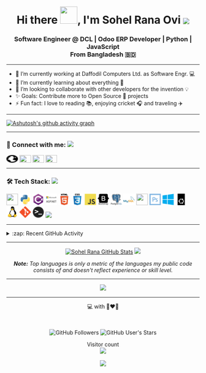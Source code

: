 <h1 align="center">
  Hi there <a href="#"><img src="https://raw.githubusercontent.com/Md-Sohel-Rana-Ovi/Md-Sohel-Rana-Ovi/main/.github/images/hand_wave.gif" width="45px" height="45px"/></a>, I'm Sohel Rana Ovi
  <img align="center" src="https://readme-typing-svg.herokuapp.com?font=Satisfy&color=%2338C2FF&size=35&center=true&vCenter=true&height=60&width=600&lines=Full+Stack+Developer;Odoo+Developer;Python+Developer;Entrepreneur"></img>
</h1>

<h3 align="center"> Software Engineer @ DCL | Odoo ERP Developer | Python | JavaScript  <br/>From Bangladesh 🇧🇩</h3>


---



- 🔭 I’m currently working at Daffodil Computers Ltd. as Software Engr. 💻
- 🌱 I’m currently learning about everything 💫
- 👯 I’m looking to collaborate with other developers for the invention 💡
- ✨ Goals: Contribute more to Open Source 🎯 projects
- ⚡ Fun fact: I love to reading 📚, enjoying cricket 🎧 and traveling ✈️

---

<!--[![Github Activity graph](https://activity-graph.herokuapp.com/graph?username=JeshadKhan&theme=react-dark&hide_border=true&custom_title=Activity%20Graph)](https://github.com/JeshadKhan/readme-components-github)-->
[![Ashutosh's github activity graph](https://github-readme-activity-graph.vercel.app/graph?username=Md-Sohel-Rana-Ovi&bg_color=20232a&color=ffffff&line=57bcda&point=109be0&area=true&hide_border=true)](https://github.com/ashutosh00710/github-readme-activity-graph)

---

### 🔌 Connect with me: <a href="#"><img src="https://raw.githubusercontent.com/Md-Sohel-Rana-Ovi/Md-Sohel-Rana-Ovi/main/.github/images/handshake.gif" height="30px"></a>
<p>
  <a style="text-decoration: none;" href="https://github.com/Md-Sohel-Rana-Ovi" target="blank" title="Personal Portfolio">
    <img align="center" src="https://raw.githubusercontent.com/iconic/open-iconic/master/svg/globe.svg" height="20" width="30" />
  </a>
  <a style="text-decoration: none;" href="https://www.linkedin.com/in/md-sohel-rana-181680222/" target="blank" title="LinkedIn">
    <img align="center" src="https://cdn.jsdelivr.net/npm/simple-icons@3.0.1/icons/linkedin.svg" height="20" width="30" />
  </a>
  <a style="text-decoration: none;" href="https://github.com/Md-Sohel-Rana-Ovi" target="blank" title="GutHub">
    <img align="center" src="https://cdn.jsdelivr.net/npm/simple-icons@3.0.1/icons/github.svg" height="20" width="30" />
  </a>
  <a style="text-decoration: none;" href="https://facebook.com/Sohelrana" target="blank" title="Facebook">
    <img align="center" src="https://cdn.jsdelivr.net/npm/simple-icons@3.0.1/icons/facebook.svg" height="20" width="30" />
  </a>

</p>

---

### 🛠️ Tech Stack: <a href="#"><img src="https://media2.giphy.com/media/QssGEmpkyEOhBCb7e1/giphy.gif?cid=ecf05e47a0n3gi1bfqntqmob8g9aid1oyj2wr3ds3mg700bl&rid=giphy.gif" height="30px"></a>
<p>
  <img width="30" height="30" src="https://code.visualstudio.com/favicon.ico"/>
  <img width="30" height="30" src="https://raw.githubusercontent.com/devicons/devicon/master/icons/python/python-original.svg"/>
  <img width="30" height="30" src="https://raw.githubusercontent.com/devicons/devicon/master/icons/csharp/csharp-original.svg"/>
  <img width="30" height="30" src="https://raw.githubusercontent.com/github/explore/80688e429a7d4ef2fca1e82350fe8e3517d3494d/topics/aspnet/aspnet.png"/>
  <img width="30" height="30" src="https://raw.githubusercontent.com/devicons/devicon/master/icons/html5/html5-original-wordmark.svg"/>
  <img width="30" height="30" src="https://raw.githubusercontent.com/devicons/devicon/master/icons/css3/css3-original-wordmark.svg"/>
  <img width="30" height="30" src="https://raw.githubusercontent.com/devicons/devicon/master/icons/javascript/javascript-original.svg"/>
  <img width="30" height="30" src="https://raw.githubusercontent.com/devicons/devicon/master/icons/bootstrap/bootstrap-plain-wordmark.svg"/>
  <img width="30" height="30" src="https://raw.githubusercontent.com/devicons/devicon/master/icons/postgresql/postgresql-original-wordmark.svg"/>
  <img width="30" height="30" src="https://raw.githubusercontent.com/devicons/devicon/master/icons/mysql/mysql-original-wordmark.svg"/>
  <img width="30" height="30" src="https://www.vectorlogo.zone/logos/getpostman/getpostman-icon.svg"/>
  <img width="30" height="30" src="https://raw.githubusercontent.com/devicons/devicon/master/icons/photoshop/photoshop-line.svg"/>
  <img width="30" height="30" src="https://raw.githubusercontent.com/devicons/devicon/master/icons/windows8/windows8-original.svg"/>
  <img width="30" height="30" src="https://raw.githubusercontent.com/devicons/devicon/master/icons/ubuntu/ubuntu-plain.svg"/>
  <img width="30" height="30" src="https://raw.githubusercontent.com/devicons/devicon/master/icons/linux/linux-original.svg"/>
  <img width="30" height="30" src="https://raw.githubusercontent.com/devicons/devicon/master/icons/git/git-original.svg"/>
  <img width="30" height="30" src="https://raw.githubusercontent.com/github/explore/80688e429a7d4ef2fca1e82350fe8e3517d3494d/topics/terminal/terminal.png"/>
  <img height="30" src="https://upload.wikimedia.org/wikipedia/commons/5/50/Odoo_logo.svg"/>
</p>

---

<!--
### 📕 Latest Blog Posts

- [📝 Title 1](https://www.youtube.com/watch?v=7o5oMD9BCjs)
- [📝 Title 2](https://www.youtube.com/watch?v=7o5oMD9BCjs)

➡️ [More...](https://youtube.com/jeshadkhan)


--- 
-->

<details>
  <summary>:zap: Recent GitHub Activity</summary>
  
<!--START_SECTION:activity-->
1. 💪 Opened PR [#395](https://github.com/w3schools-test/w3schools-test.github.io/pull/395) in [w3schools-test/w3schools-test.github.io](https://github.com/w3schools-test/w3schools-test.github.io)
2. 🗣 Commented on [#1](https://github.com/Md-Sohel-Rana-Ovi/Md-Sohel-Rana-Ovi/issues/1) in [JeshadKhan/jeshadkhan](https://github.com/Md-Sohel-Rana-Ovi/jeshadkhan)
3. 🗣 Commented on [#1](https://github.com/Md-Sohel-Rana-Ovi/Md-Sohel-Rana-Ovi/issues/1) in [JeshadKhan/jeshadkhan](https://github.com/Md-Sohel-Rana-Ovi/jeshadkhan)
4. ❗️ Opened issue [#1](https://github.com/Md-Sohel-Rana-Ovi/Md-Sohel-Rana-Ovi/issues/1) in [JeshadKhan/jeshadkhan](https://github.com/Md-Sohel-Rana-Ovi/jeshadkhan)
<!--END_SECTION:activity-->

</details>

---

<div align="center">
  <a href="#"><img alt="Sohel Rana GitHub Stats" src="https://github-readme-stats.vercel.app/api?username=Md-Sohel-Rana-Ovi&show_icons=true&include_all_commits=true&count_private=true&theme=react&show_icons=true&hide_border=true" height="170"/></a>
  <a href="#"><img src="https://github-readme-stats.vercel.app/api/top-langs/?username=Md-Sohel-Rana-Ovi&theme=react&langs_count=10&layout=compact&hide_border=true" height="170"/></a>
  
  <i><b>Note:</b> Top languages is only a metric of the languages my public code consists of and doesn't reflect experience or skill level.</i>
</div>

---

<div align="center">
  <a href="#"><img src="https://media.giphy.com/media/vmGjjH1XOjViEfbBfZ/giphy.gif" width="128"></a>
</div>

---

<p align="center">
💻 with 💚❤️💚
</p>
<br/>
<p align="center">
  <img alt="GitHub Followers" src="https://img.shields.io/github/followers/Md-Sohel-Rana-Ovi?style=social"/>
  <img alt="GitHub User's Stars" src="https://img.shields.io/github/stars/Md-Sohel-Rana-Ovi?style=social"/>
</p>
<p align="center"> 
  Visitor count<br>
  <a href="#"><img src="https://profile-counter.glitch.me/Md-Sohel-Rana-Ovi/count.svg"/></a>
</p>
<div align="center">
  <a href="#"><img src="https://raw.githubusercontent.com/Md-Sohel-Rana-Ovi/Md-Sohel-Rana-Ovi/main/.github/images/footer.svg"/></a>
</div>
